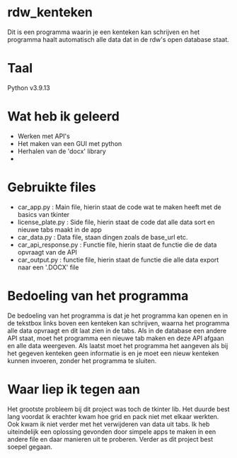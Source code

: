 # rdw_kenteken
Dit is een programma waarin je een kenteken kan schrijven en het programma haalt automatisch alle data dat in de rdw's open database staat.

# Taal
Python v3.9.13

# Wat heb ik geleerd

 * Werken met API's
 * Het maken van een GUI met python
 * Herhalen van de 'docx' library
 * 
 

# Gebruikte files

 * car_app.py : Main file, hierin staat de code wat te maken heeft met de basics van tkinter
 * license_plate.py : Side file, hierin staat de code dat alle data sort en nieuwe tabs maakt in de app
 * car_data.py : Data file, staan dingen zoals de base_url etc.
 * car_api_response.py : Functie file, hierin staat de functie die de data opvraagt van de API
 * car_output.py : functie file, hierin staat de functie die alle data export naar een '.DOCX' file


# Bedoeling van het programma

De bedoeling van het programma is dat je het programma kan openen en in de tekstbox links boven een kenteken kan schrijven, waarna het programma alle data opvraagt
en dit laat zien in de tabs. Als in de database een andere API staat, moet het programma een nieuwe tab maken en deze API afgaan en alle data weergeven.
Als laatst moet het programma het aangeven als bij het gegeven kenteken geen informatie is en je moet een nieuw kenteken kunnen invoeren, zonder het programma te sluiten.


# Waar liep ik tegen aan

Het grootste probleem bij dit project was toch de tkinter lib. Het duurde best lang voordat ik erachter kwam hoe grid en pack niet met elkaar werkten.
Ook kwam ik niet verder met het verwijderen van data uit tabs. Ik heb uiteindelijk een oplossing gevonden door simpele apps te maken in een andere file
en daar manieren uit te proberen. Verder as dit project best soepel gegaan.

